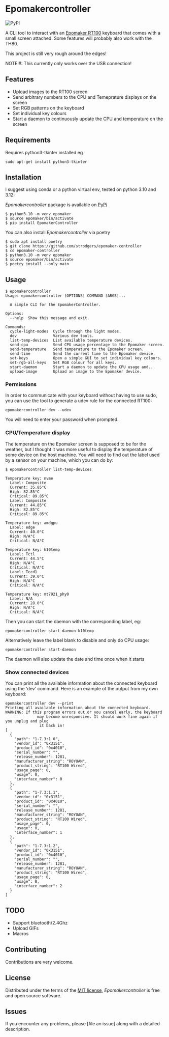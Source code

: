 # Epomakercontroller
![PyPI](https://img.shields.io/pypi/v/EpomakerController.svg)

A CLI tool to interact with an [Epomaker RT100](https://epomaker.com/products/epomaker-rt100) keyboard that comes with a small screen attached. Some features will probably also work with the TH80.

This project is still very rough around the edges!

NOTE!!!: This currently only works over the USB connection!

## Features

- Upload images to the RT100 screen
- Send arbitrary numbers to the CPU and Temeprature displays on the screen
- Set RGB patterns on the keyboard
- Set individual key colours
- Start a daemon to continuously update the CPU and temperature on the screen

## Requirements

Requires python3-tkinter installed eg
```
sudo apt-get install python3-tkinter
```

## Installation
I suggest using conda or a python virtual env, tested on python 3.10 and 3.12:

_Epomakercontroller_ package is available on [PyPi](https://pypi.org/project/EpomakerController/)

```console
$ python3.10 -m venv epomaker
$ source epomaker/bin/activate
$ pip install EpomakerController
```

You can also install _Epomakercontroller_ via poetry

```console
$ sudo apt install poetry
$ git clone https://github.com/strodgers/epomaker-controller
$ cd epomaker-controller
$ python3.10 -m venv epomaker
$ source epomaker/bin/activate
$ poetry install --only main
```

## Usage

```console
$ epomakercontroller
Usage: epomakercontroller [OPTIONS] COMMAND [ARGS]...

  A simple CLI for the EpomakerController.

Options:
  --help  Show this message and exit.

Commands:
  cycle-light-modes  Cycle through the light modes.
  dev                Various dev tools.
  list-temp-devices  List available temperature devices.
  send-cpu           Send CPU usage percentage to the Epomaker screen.
  send-temperature   Send temperature to the Epomaker screen.
  send-time          Send the current time to the Epomaker device.
  set-keys           Open a simple GUI to set individual key colours.
  set-rgb-all-keys   Set RGB colour for all keys.
  start-daemon       Start a daemon to update the CPU usage and...
  upload-image       Upload an image to the Epomaker device.
```

### Permissions
In order to communicate with your keyboard without having to use sudo, you can
use the tool to generate a udev rule for the connected RT100:
```console
epomakercontroller dev --udev
```
You will need to enter your password when prompted.

### CPU/Temperature display
The temperature on the Epomaker screen is supposed to be for the weather, but I thought it was more
useful to display the temperature of some device on the host machine. You will need to find out
the label used by a sensor on your machine, which you can do by:
```console
$ epomakercontroller list-temp-devices

Temperature key: nvme
  Label: Composite
  Current: 35.85°C
  High: 82.85°C
  Critical: 89.85°C
  Label: Composite
  Current: 44.85°C
  High: 82.85°C
  Critical: 89.85°C

Temperature key: amdgpu
  Label: edge
  Current: 40.0°C
  High: N/A°C
  Critical: N/A°C

Temperature key: k10temp
  Label: Tctl
  Current: 44.5°C
  High: N/A°C
  Critical: N/A°C
  Label: Tccd1
  Current: 39.0°C
  High: N/A°C
  Critical: N/A°C

Temperature key: mt7921_phy0
  Label: N/A
  Current: 28.0°C
  High: N/A°C
  Critical: N/A°C
```

Then you can start the daemon with the corresponding label, eg:
```console
epomakercontroller start-daemon k10temp
```

Alternatively leave the label blank to disable and only do CPU usage:
```console
epomakercontroller start-daemon
```

The daemon will also update the date and time once when it starts

### Show connected devices

You can print all the available information about the connected keyboard using the 'dev'
command. Here is an example of the output from my own keyboard:
```console
epomakercontroller dev --print
Printing all available information about the connected keyboard.
WARNING: If this program errors out or you cancel early, the keyboard
              may become unresponsive. It should work fine again if you unplug and plug
               it back in!
[
  {
    "path": "1-7.3:1.0",
    "vendor_id": "0x3151",
    "product_id": "0x4010",
    "serial_number": "",
    "release_number": 1281,
    "manufacturer_string": "ROYUAN",
    "product_string": "RT100 Wired",
    "usage_page": 0,
    "usage": 0,
    "interface_number": 0
  },
  {
    "path": "1-7.3:1.1",
    "vendor_id": "0x3151",
    "product_id": "0x4010",
    "serial_number": "",
    "release_number": 1281,
    "manufacturer_string": "ROYUAN",
    "product_string": "RT100 Wired",
    "usage_page": 0,
    "usage": 0,
    "interface_number": 1
  },
  {
    "path": "1-7.3:1.2",
    "vendor_id": "0x3151",
    "product_id": "0x4010",
    "serial_number": "",
    "release_number": 1281,
    "manufacturer_string": "ROYUAN",
    "product_string": "RT100 Wired",
    "usage_page": 0,
    "usage": 0,
    "interface_number": 2
  }
]
```

## TODO
- Support bluetooth/2.4Ghz
- Upload GIFs
- Macros

## Contributing

Contributions are very welcome.

## License

Distributed under the terms of the [MIT license][license],
_Epomakercontroller_ is free and open source software.

## Issues

If you encounter any problems,
please [file an issue] along with a detailed description.

<!-- github-only -->

[license]: https://github.com/imp3ga/EpomakerController/blob/main/LICENSE
[contributor guide]: https://github.com/imp3ga/EpomakerController/blob/main/CONTRIBUTING.md
[command-line reference]: https://EpomakerController.readthedocs.io/en/latest/usage.html
